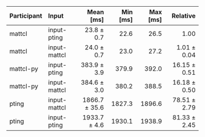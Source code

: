 | Participant | Input | Mean [ms] | Min [ms] | Max [ms] | Relative |
|:---|:---|---:|---:|---:|---:|
| mattcl | input-pting | 23.8 ± 0.7 | 22.6 | 26.5 | 1.00 |
| mattcl | input-mattcl | 24.0 ± 0.7 | 23.0 | 27.2 | 1.01 ± 0.04 |
| mattcl-py | input-pting | 383.9 ± 3.9 | 379.9 | 392.0 | 16.15 ± 0.51 |
| mattcl-py | input-mattcl | 384.6 ± 3.0 | 380.2 | 388.5 | 16.18 ± 0.50 |
| pting | input-mattcl | 1866.7 ± 35.6 | 1827.3 | 1896.6 | 78.51 ± 2.79 |
| pting | input-pting | 1933.7 ± 4.6 | 1930.1 | 1938.9 | 81.33 ± 2.45 |
